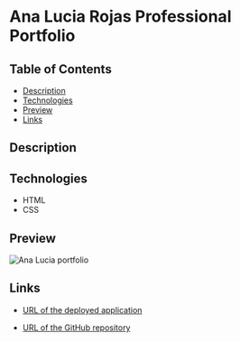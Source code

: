 # Ana Lucia Rojas Professional Portfolio

## Table of Contents

* [Description](#description)
* [Technologies](#technologies)
* [Preview](#preview)
* [Links](#links)

## Description


## Technologies

* HTML
* CSS

## Preview

![Ana Lucia portfolio]()

## Links

* [URL of the deployed application](https://analuciarojas.github.io/challenge2/)

* [URL of the GitHub repository](https://github.com/analuciarojas/challenge2)